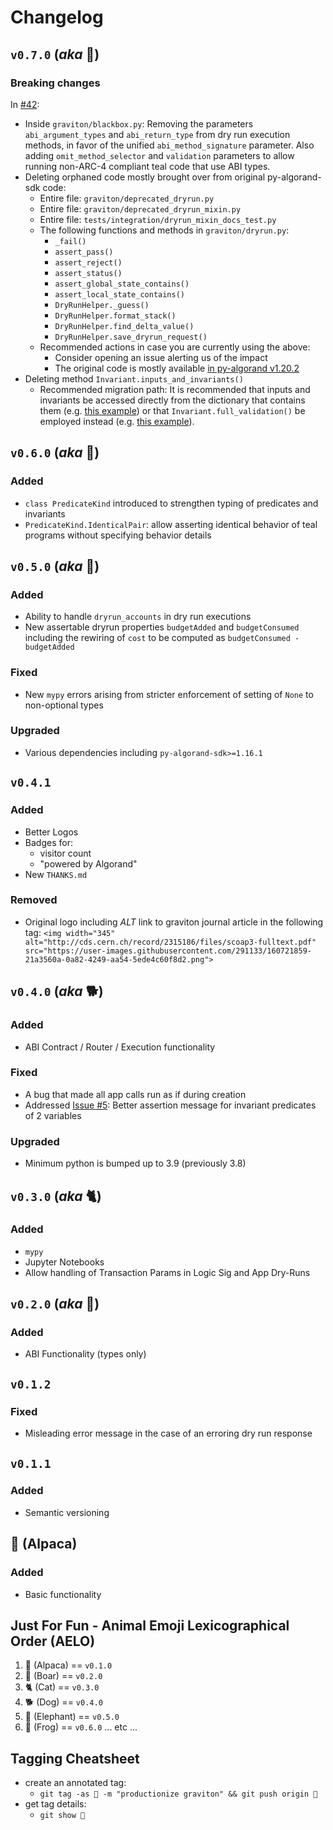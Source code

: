 <!-- markdownlint-disable MD024 -->
# Changelog

## `v0.7.0` (_aka_ 🦒)

### Breaking changes

In [#42](https://github.com/algorand/graviton/pull/42):

* Inside `graviton/blackbox.py`: Removing the parameters `abi_argument_types` and `abi_return_type` from dry run execution methods, in favor of the unified `abi_method_signature` parameter. Also adding `omit_method_selector` and `validation` parameters to allow running non-ARC-4 compliant teal code that use ABI types.
* Deleting orphaned code mostly brought over from original py-algorand-sdk code:
  * Entire file: `graviton/deprecated_dryrun.py`
  * Entire file: `graviton/deprecated_dryrun_mixin.py`
  * Entire file: `tests/integration/dryrun_mixin_docs_test.py`
  * The following functions and methods in `graviton/dryrun.py`:
    * `_fail()`
    * `assert_pass()`
    * `assert_reject()`
    * `assert_status()`
    * `assert_global_state_contains()`
    * `assert_local_state_contains()`
    * `DryRunHelper._guess()`
    * `DryRunHelper.format_stack()`
    * `DryRunHelper.find_delta_value()`
    * `DryRunHelper.save_dryrun_request()`
  * Recommended actions in case you are currently using the above:
    * Consider opening an issue alerting us of the impact
    * The original code is mostly available [in py-algorand v1.20.2](https://github.com/algorand/py-algorand-sdk/blob/v1.20.2/algosdk/testing/dryrun.py)
* Deleting method `Invariant.inputs_and_invariants()`
  * Recommended migration path: It is recommended that inputs and invariants be accessed directly from the
  dictionary that contains them (e.g. [this example](https://github.com/algorand/graviton/blob/7aed927405d8c7fc27ee34cfd05caa001b89ea36/tests/integration/blackbox_test.py#L463)) or that
  `Invariant.full_validation()` be employed instead (e.g. [this example](https://github.com/algorand/graviton/blob/d84fc612a0ad9ec23a6ec14a167fa9f2c898bd2e/tests/integration/identical_test.py#L123)).

## `v0.6.0` (_aka_ 🐸)

### Added

* `class PredicateKind` introduced to strengthen typing of predicates and invariants
* `PredicateKind.IdenticalPair`: allow asserting identical behavior of teal programs without specifying behavior details

## `v0.5.0` (_aka_ 🐘)

### Added

* Ability to handle `dryrun_accounts` in dry run executions
* New assertable dryrun properties `budgetAdded` and `budgetConsumed` including the rewiring of `cost` to be computed as `budgetConsumed - budgetAdded`

### Fixed

* New `mypy` errors arising from stricter enforcement of setting of `None` to non-optional types

### Upgraded

* Various dependencies including `py-algorand-sdk>=1.16.1`

## `v0.4.1`

### Added

* Better Logos
* Badges for:
  * visitor count
  * "powered by Algorand"
* New `THANKS.md`

### Removed

* Original logo including _ALT_ link to graviton journal article in the following tag: `<img width="345" alt="http://cds.cern.ch/record/2315186/files/scoap3-fulltext.pdf" src="https://user-images.githubusercontent.com/291133/160721859-21a3560a-0a82-4249-aa54-5ede4c60f8d2.png">`

## `v0.4.0` (_aka_ 🐕)

### Added

* ABI Contract / Router / Execution functionality

### Fixed

* A bug that made all app calls run as if during creation
* Addressed [Issue #5](https://github.com/algorand/graviton/issues/5): Better assertion message for invariant predicates of 2 variables

### Upgraded

* Minimum python is bumped up to 3.9 (previously 3.8)

## `v0.3.0` (_aka_ 🐈)

### Added

* `mypy`
* Jupyter Notebooks
* Allow handling of Transaction Params in Logic Sig and App Dry-Runs

## `v0.2.0` (_aka_ 🐗)

### Added

* ABI Functionality (types only)

## `v0.1.2`

### Fixed

* Misleading error message in the case of an erroring dry run response

## `v0.1.1`

### Added

* Semantic versioning

## 🦙 (Alpaca)

### Added

* Basic functionality

## Just For Fun - Animal Emoji Lexicographical Order (AELO)

1. 🦙 (Alpaca) == `v0.1.0`
2. 🐗 (Boar) == `v0.2.0`
3. 🐈 (Cat) == `v0.3.0`
4. 🐕 (Dog) == `v0.4.0`
5. 🐘 (Elephant) == `v0.5.0`
6. 🐸 (Frog) == `v0.6.0`
... etc ...

## Tagging Cheatsheet

* create an annotated tag:
  * `git tag -as 🦙 -m "productionize graviton" && git push origin 🦙`
* get tag details:
  * `git show 🦙`
